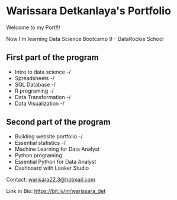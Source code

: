 # Warissara Detkanlaya's Portfolio
Welcome to my Port!!!

Now I'm learning Data Science Bootcamp 9 - DataRockie School

## First part of the program

- Intro to data science -/
- Spreadsheets -/
- SQL Database -/
- R programing -/
- Data Transformation -/
- Data Visualization -/

## Second part of the program

- Building website portfolio -/
- Essential statistics -/
- Machine Learning for Data Analyst
- Python programing
- Essential Python for Data Analyst
- Dashboard with Looker Studio

Contact: warisara22.3@hotmail.com

Link in Bio: https://bit.ly/m/warissara_det
